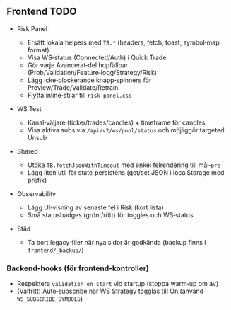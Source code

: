 ## Frontend TODO

- Risk Panel

  - Ersätt lokala helpers med `TB.*` (headers, fetch, toast, symbol‑map, format)
  - Visa WS‑status (Connected/Auth) i Quick Trade
  - Gör varje Avancerat‑del hopfällbar (Prob/Validation/Feature‑logg/Strategy/Risk)
  - Lägg icke‑blockerande knapp‑spinners för Preview/Trade/Validate/Retrain
  - Flytta inline‑stilar till `risk-panel.css`

- WS Test

  - Kanal‑väljare (ticker/trades/candles) + timeframe för candles
  - Visa aktiva subs via `/api/v2/ws/pool/status` och möjliggör targeted Unsub

- Shared

  - Utöka `TB.fetchJsonWithTimeout` med enkel felrendering till mål‑`pre`
  - Lägg liten util för state‑persistens (get/set JSON i localStorage med prefix)

- Observability

  - Lägg UI‑visning av senaste fel i Risk (kort lista)
  - Små statusbadges (grönt/rött) för toggles och WS‑status

- Städ
  - Ta bort legacy‑filer när nya sidor är godkända (backup finns i `frontend/_backup/`)

### Backend‑hooks (för frontend‑kontroller)

- Respektera `validation_on_start` vid startup (stoppa warm‑up om av)
- (Valfritt) Auto‑subscribe när WS Strategy togglas till On (använd `WS_SUBSCRIBE_SYMBOLS`)

